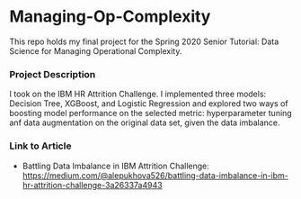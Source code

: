# Managing-Op-Complexity
This repo holds my final project for the Spring 2020 Senior Tutorial: Data Science for Managing Operational Complexity.

### Project Description

I took on the IBM HR Attrition Challenge. I implemented three models: Decision Tree, XGBoost, and Logistic Regression and explored two ways of boosting model performance on the selected metric: hyperparameter tuning anf data augmentation on the original data set, given the data imbalance.

### Link to Article

* Battling Data Imbalance in IBM Attrition Challenge: https://medium.com/@alepukhova526/battling-data-imbalance-in-ibm-hr-attrition-challenge-3a26337a4943
